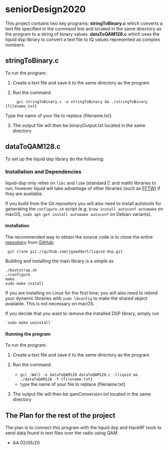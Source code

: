 # seniorDesign2020

This project contains two key programs:
      **stringToBinary.c** which converts a text file specified in the command line
      and located in the same directory as the program to a string of binary values.
      **dataToQAM128.c** which uses the liquid dsp library to convert a text file to
      IQ values represented as complex numbers.

## stringToBinary.c

To run the program:
1. Create a text file and save it to the same directory as the program

2. Run the command
```
     gcc stringToBinary.c -o stringToBinary && ./stringToBinary {filename.txt}
``` 
   Type the name of your file to replace {filename.txt}

3. The output file will then be binaryOutput.txt located in the same directory

## dataToQAM128.c
To set up the liquid dsp library do the following:

### Installation and Dependencies

liquid-dsp only relies on `libc` and `libm` (standard C and math)
libraries to run; however liquid will take advantage of other libraries
(such as [FFTW](http://www.fftw.org)) if they are available.

If you build from the Git repository you will also need to install autotools
for generating the `configure.sh` script (e.g.
`brew install autoconf automake` on macOS,
`sudo apt-get install automake autoconf` on Debian variants).

#### Installation ###

The recommended way to obtain the source code is to clone the entire
[repository](https://github.com/jgaeddert/liquid-dsp) from
[GitHub](https://github.com):

     git clone git://github.com/jgaeddert/liquid-dsp.git

Building and installing the main library is a simple as

    ./bootstrap.sh
    ./configure
    make
    sudo make install

If you are installing on Linux for the first time, you will also need
to rebind your dynamic libraries with `sudo ldconfig` to make the
shared object available.
This is not necessary on macOS.

If you decide that you want to remove the installed DSP library, simply
run

    `sudo make uninstall`

#### Running the program
To run the program:
1. Create a text file and save it to the same directory as the program

2. Run the command
    - `gcc -Wall -o dataToQAM128 dataToQAM128.c -lliquid && ./dataToQAM128 -f {filename.txt}`
    - type the name of your file to replace {filename.txt}

3. The output file will then be qamConversion.txt located in the same directory


## The Plan for the rest of the project
The plan is to connect this program with the liquid dsp and HackRF tools to send
data found in text files over the radio using QAM

- AA 02/05/20
